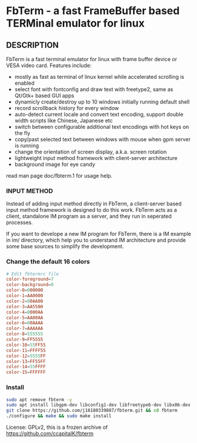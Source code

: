 # FbTerm - a fast FrameBuffer based TERMinal emulator for linux

## DESCRIPTION

FbTerm is a fast terminal emulator for linux with frame buffer device or VESA video card. Features include:

  * mostly as fast as terminal of linux kernel while accelerated scrolling is enabled
  * select font with fontconfig and draw text with freetype2, same as Qt/Gtk+ based GUI apps
  * dynamicly create/destroy up to 10 windows initially running default shell
  * record scrollback history for every window
  * auto-detect current locale and convert text encoding, support double width scripts like Chinese, Japanese etc
  * switch between configurable additional text encodings with hot keys on the fly
  * copy/past selected text between windows with mouse when gpm server is running
  * change the orientation of screen display, a.k.a. screen rotation
  * lightweight input method framework with client-server architecture
  * background image for eye candy

read man page doc/fbterm.1 for usage help.

### INPUT METHOD
Instead of adding input method directly in FbTerm, a client-server based input method framework is designed to do this work. FbTerm acts as a client, standalone IM program as a server, and they run in seperated processes.

If you want to develope a new IM program for FbTerm, there is a IM example in im/ directory, which help you to understand IM architecture and provide some base sources to simplify the development.

### Change the default 16 colors

```conf
# Edit fbtermrc file
color-foreground=7
color-background=0
color-0=000000
color-1=AA0000
color-2=00AA00
color-3=AA5500
color-4=0000AA
color-5=AA00AA
color-6=00AAAA
color-7=AAAAAA
color-8=555555
color-9=FF5555
color-10=55FF55
color-11=FFFF55
color-12=5555FF
color-13=FF55FF
color-14=55FFFF
color-15=FFFFFF
```

### Install

```sh
sudo apt remove fbterm -y
sudo apt install libgpm-dev libconfig1-dev libfreetype6-dev libx86-dev pkg-config -y
git clone https://github.com/j16180339887/fbterm.git && cd fbterm
./configure && make && sudo make install
```

License: GPLv2, this is a frozen archive of https://github.com/ccapitalK/fbterm
